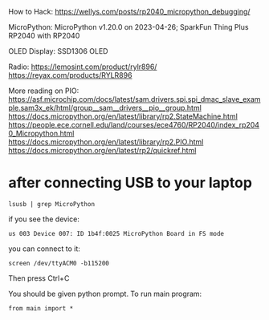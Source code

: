How to Hack: 
        https://wellys.com/posts/rp2040_micropython_debugging/

MicroPython:
        MicroPython v1.20.0 on 2023-04-26; SparkFun Thing Plus RP2040 with RP2040

OLED Display:
        SSD1306 OLED

Radio:  https://lemosint.com/product/rylr896/
        https://reyax.com/products/RYLR896

More reading on PIO:    
        https://asf.microchip.com/docs/latest/sam.drivers.spi.spi_dmac_slave_example.sam3x_ek/html/group__sam__drivers__pio__group.html
        https://docs.micropython.org/en/latest/library/rp2.StateMachine.html
        https://people.ece.cornell.edu/land/courses/ece4760/RP2040/index_rp2040_Micropython.html
        https://docs.micropython.org/en/latest/library/rp2.PIO.html
        https://docs.micropython.org/en/latest/rp2/quickref.html


# after connecting USB to your laptop

```
lsusb | grep MicroPython
```

if you see the device:

```
us 003 Device 007: ID 1b4f:0025 MicroPython Board in FS mode
```

you can connect to it:

```
screen /dev/ttyACM0 -b115200
```

Then press Ctrl+C

You should be given python prompt. To run main program:

```
from main import *
```

